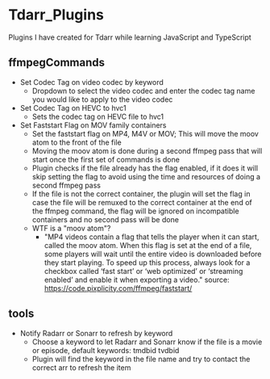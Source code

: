 # Tdarr_Plugins
Plugins I have created for Tdarr while learning JavaScript and TypeScript

## ffmpegCommands
* Set Codec Tag on video codec by keyword
  - Dropdown to select the video codec and enter the codec tag name you would like to apply to the video codec 
* Set Codec Tag on HEVC to hvc1
  - Sets the codec tag on HEVC file to hvc1
* Set Faststart Flag on MOV family containers
  - Set the faststart flag on MP4, M4V or MOV; This will move the moov atom to the front of the file
  - Moving the moov atom is done during a second ffmpeg pass that will start once the first set of commands is done
  - Plugin checks if the file already has the flag enabled, if it does it will skip setting the flag to avoid 
  using the time and resources of doing a second ffmpeg pass
  - If the file is not the correct container, the plugin will set the flag in case the file will be remuxed to the 
  correct container at the end of the ffmpeg command, the flag will be ignored on incompatible containers and no second
  pass will be done
  - WTF is a "moov atom"?
    - "MP4 videos contain a flag that tells the player when it can start, called the moov atom. When this flag is set at the end of a file, some players will wait until the entire video is downloaded before they start playing. To speed up this process, always look for a checkbox called ‘fast start’ or ‘web optimized’ or ‘streaming enabled’ and enable it when exporting a video." 
    source: https://code.pixplicity.com/ffmpeg/faststart/

## tools
* Notify Radarr or Sonarr to refresh by keyword
  - Choose a keyword to let Radarr and Sonarr know if the file is a movie or episode, default keywords: tmdbid tvdbid
  - Plugin will find the keyword in the file name and try to contact the correct arr to refresh the item
